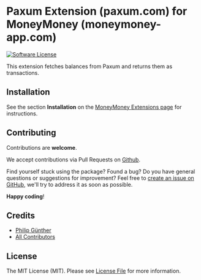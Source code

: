 # Paxum Extension (paxum.com) for MoneyMoney (moneymoney-app.com)

[![Software License](https://img.shields.io/badge/license-MIT-brightgreen.svg?style=flat-square)](LICENSE.md)

This extension fetches balances from Paxum and returns them as transactions.

## Installation

See the section **Installation** on the [MoneyMoney Extensions page](https://moneymoney-app.com/extensions/) for instructions.

## Contributing
Contributions are **welcome**.

We accept contributions via Pull Requests on [Github](https://github.com/Pag-Man/moneymoney-paxum).

Find yourself stuck using the package? Found a bug? Do you have general questions or suggestions for improvement? Feel free to [create an issue on GitHub](https://github.com/Pag-Man/moneymoney-paxum/issues), we'll try to address it as soon as possible.

**Happy coding**!

## Credits

- [Philip Günther](https://github.com/Pag-Man)
- [All Contributors](https://github.com/Pag-Man/moneymoney-paxum/contributors)

## License

The MIT License (MIT). Please see [License File](LICENSE) for more information.
